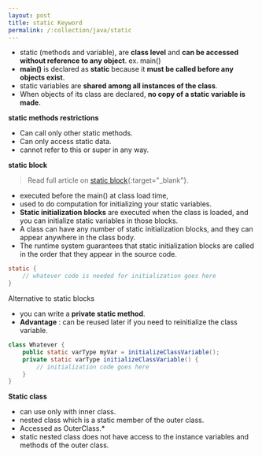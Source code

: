 ```yaml
---
layout: post
title: static Keyword
permalink: /:collection/java/static
---
```


* static (methods and variable), are **class level** and **can be accessed without reference to any object**. ex. main()
* **main()** is declared as **static** because it **must be called before any objects exist**.
* static variables are **shared among all instances of the class**.
* When objects of its class are declared, **no copy of a static variable is made**.

**static methods restrictions**
* Can call only other static methods.
* Can only access static data. 
* cannot refer to this or super in any way.

**static block**
> Read full article on [static block](https://docs.oracle.com/javase/tutorial/java/javaOO/initial.html){:target="_blank"}.

* executed before the main() at class load time, 
* used to do computation for initializing your static variables.
* **Static initialization blocks** are executed when the class is loaded, and you can initialize static variables in those blocks.
* A class can have any number of static initialization blocks, and they can appear anywhere in the class body.  
* The runtime system guarantees that static initialization blocks are called in the order that they appear in the source code.

```java
static {
    // whatever code is needed for initialization goes here
}
```

Alternative to static blocks
- you can write a **private static method**.
- **Advantage** : can be reused later if you need to reinitialize the class variable.

```java
class Whatever {
    public static varType myVar = initializeClassVariable();
    private static varType initializeClassVariable() {
        // initialization code goes here
    }
}
```

**Static class**
* can use only with inner class. 
* nested class which is a static member of the outer class.
* Accessed as OuterClass.*
* static nested class does not have access to the instance variables and methods of the outer class.